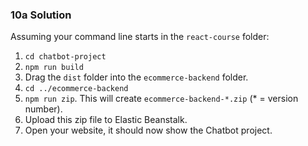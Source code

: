 ### 10a Solution
Assuming your command line starts in the `react-course` folder:
1. `cd chatbot-project`
2. `npm run build`
3. Drag the `dist` folder into the `ecommerce-backend` folder.
4. `cd ../ecommerce-backend`
5. `npm run zip`. This will create `ecommerce-backend-*.zip` (* = version number).
6. Upload this zip file to Elastic Beanstalk.
7. Open your website, it should now show the Chatbot project.